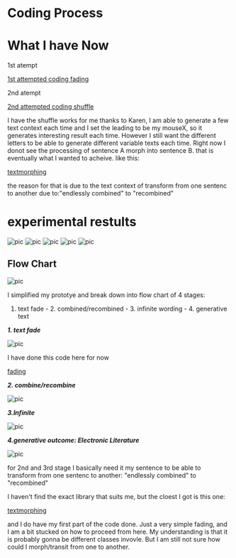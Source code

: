 # Coding Process

# What I have Now

1st atempt

[1st attempted coding fading](https://wwsiyang.github.io/CODEWORD/SKO/Week_09/digital_poetry_fadingupdown)

2nd atempt 

[2nd attempted coding shuffle](https://wwsiyang.github.io/CODEWORD/SKO/Week_09/digital_poetry_fading_shuffle_typewrite)

I have the shuffle works for me thanks to Karen, I am able to generate a few text context each time and I set the leading to be my mouseX, so it generates interesting result each time. However I still want the different letters to be able to generate different variable texts each time. Right now I donot see the processing of sentence A morph into sentence B. that is eventually what I wanted to acheive. like this:

[textmorphing](https://editor.p5js.org/tom.smith/sketches/YEEdV1KCF)

the reason for that is due to the text context of transform from one sentenc to another due to:"endlessly combined" to "recombined"

# experimental restults 
![pic](https://wwsiyang.github.io/CODEWORD/SKO/Week_09/1.png)
![pic](https://wwsiyang.github.io/CODEWORD/SKO/Week_09/2.png)
![pic](https://wwsiyang.github.io/CODEWORD/SKO/Week_09/3.png)
![pic](https://wwsiyang.github.io/CODEWORD/SKO/Week_09/5.png)
![pic](https://wwsiyang.github.io/CODEWORD/SKO/Week_09/7.png)


## Flow Chart

![pic](https://wwsiyang.github.io/CODEWORD/SKO/Week_09/flowchart.jpg)

I simplified my prototye and break down into flow chart of 4 stages: 

1. text fade - 2. combined/recombined - 3. infinite wording - 4. generative text 

***1. text fade*** 

![pic](https://wwsiyang.github.io/CODEWORD/SKO/Week_08/2.gif)

I have done this code here for now 

[fading](https://wwsiyang.github.io/CODEWORD/SKO/Week_09/digital_poetry_fadingupdown)

***2. combine/recombine*** 

![pic](https://wwsiyang.github.io/CODEWORD/SKO/Week_08/3.gif)

***3.Infinite*** 

![pic](https://wwsiyang.github.io/CODEWORD/SKO/Week_08/4.gif)

***4.generative outcome: Electronic Literature*** 

![pic](https://wwsiyang.github.io/CODEWORD/SKO/Week_08/6.gif)


for 2nd and 3rd stage I basically need it my sentence to be able to transform from one sentenc to another: 
"endlessly combined" to "recombined"

I haven't find the exact library that suits me, but the cloest I got is this one:

[textmorphing](https://editor.p5js.org/tom.smith/sketches/YEEdV1KCF)


and I do have my first part of the code done. Just a very simple fading, and I am a bit stucked on how to proceed from here. My understanding is that it is probably gonna be different classes invovle. But I am still not sure how could I morph/transit from one to another.



